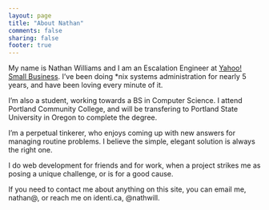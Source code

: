 ```yaml
---
layout: page
title: "About Nathan"
comments: false
sharing: false
footer: true
---
```

<p>My name is Nathan Williams and I am an Escalation Engineer at <a href="http://smallbusiness.yahoo.com/">Yahoo! Small Business</a>. I&#8217;ve been doing *nix systems administration for nearly 5 years, and have been loving every minute of it.</p>

<p>I&#8217;m also a student, working towards a BS in Computer Science. I attend Portland Community College, and will be transfering to Portland State University in Oregon to complete the degree.</p>

<p>I&#8217;m a perpetual tinkerer, who enjoys coming up with new answers for managing routine problems. I believe the simple, elegant solution is always the right one.</p>

<p>I do web development for friends and for work, when a project strikes me as posing a unique challenge, or is for a good cause.</p>

<p>If you need to contact me about anything on this site, you can email me, nathan@, or reach me on identi.ca, @nathwill.</p>
